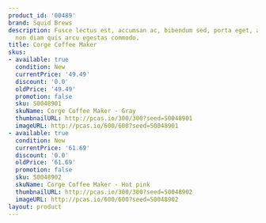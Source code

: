 ```yaml
---
product_id: '00489'
brand: Squid Brews
description: Fusce lectus est, accumsan ac, bibendum sed, porta eget, augue. Etiam
  non diam quis arcu egestas commodo.
title: Corge Coffee Maker
skus:
- available: true
  condition: New
  currentPrice: '49.49'
  discount: '0.0'
  oldPrice: '49.49'
  promotion: false
  sku: S0048901
  skuName: Corge Coffee Maker - Gray
  thumbnailURL: http://pcas.io/300/300?seed=S0048901
  imageURL: http://pcas.io/600/600?seed=S0048901
- available: true
  condition: New
  currentPrice: '61.69'
  discount: '0.0'
  oldPrice: '61.69'
  promotion: false
  sku: S0048902
  skuName: Corge Coffee Maker - Hot pink
  thumbnailURL: http://pcas.io/300/300?seed=S0048902
  imageURL: http://pcas.io/600/600?seed=S0048902
layout: product
---
```

